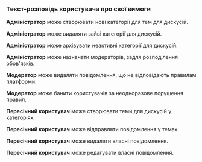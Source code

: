 ### Текст-розповідь користувача про свої вимоги
**Адміністратор** може створювати нові категорії для тем для дискусій.

**Адміністратор** може видаляти зайві категорії для дискусій.

**Адміністратор** може архівувати неактивні категорії для дискусій.

**Адміністратор** може назначати модераторів, задля розподілення обов'язків.

**Модератор** може видаляти повідомлення, що не відповідають правилам платформи.

**Модератор** може банити користувачів за неодноразове порушення правил.

**Пересічний користувач** може створювати теми для дискусій у категоріях.

**Пересічний користувач** може відправляти повідомлення у темах.

**Пересічний користувач** може видаляти власні повідомлення.

**Пересічний користувач** може редагувати власні повідомлення.